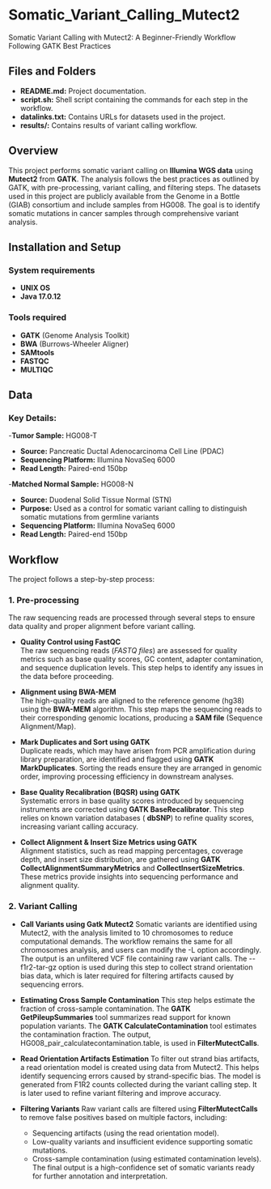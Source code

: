 # Somatic_Variant_Calling_Mutect2
Somatic Variant Calling with Mutect2: A Beginner-Friendly Workflow Following GATK Best Practices

## Files and Folders
- **README.md:** Project documentation.
- **script.sh:** Shell script containing the commands for each step in the workflow.
- **datalinks.txt:** Contains URLs for datasets used in the project.
- **results/:** Contains results of variant calling workflow.

## Overview
This project performs somatic variant calling on **Illumina WGS data** using **Mutect2** from **GATK**. The analysis follows the best practices as outlined by GATK, with pre-processing, variant calling, and filtering steps. The datasets used in this project are publicly available from the Genome in a Bottle (GIAB) consortium and include samples from HG008. The goal is to identify somatic mutations in cancer samples through comprehensive variant analysis.

## Installation and Setup
### System requirements
- **UNIX OS**
- **Java 17.0.12**
### Tools required
- **GATK** (Genome Analysis Toolkit) 
- **BWA** (Burrows-Wheeler Aligner) 
- **SAMtools** 
- **FASTQC** 
- **MULTIQC** 

## Data
### Key Details:
-**Tumor Sample:** HG008-T
-	**Source:** Pancreatic Ductal Adenocarcinoma Cell Line (PDAC)
-	**Sequencing Platform:** Illumina NovaSeq 6000
-	**Read Length:** Paired-end 150bp

-**Matched Normal Sample:** HG008-N
-	**Source:** Duodenal Solid Tissue Normal (STN)
-	**Purpose:** Used as a control for somatic variant calling to distinguish somatic mutations from germline variants
-	**Sequencing Platform:** Illumina NovaSeq 6000
-	**Read Length:** Paired-end 150bp

## Workflow
The project follows a step-by-step process:  
### **1. Pre-processing**  
The raw sequencing reads are processed through several steps to ensure data quality and proper alignment before variant calling.  

- **Quality Control using FastQC**  
  The raw sequencing reads (*FASTQ files*) are assessed for quality metrics such as base quality scores, GC content, adapter contamination, and sequence duplication levels. This step helps to identify any issues in the data before proceeding.  

- **Alignment using BWA-MEM**  
  The high-quality reads are aligned to the reference genome (hg38) using the **BWA-MEM** algorithm. This step maps the sequencing reads to their corresponding genomic locations, producing a **SAM file** (Sequence Alignment/Map).  

- **Mark Duplicates and Sort using GATK**  
  Duplicate reads, which may have arisen from PCR amplification during library preparation, are identified and flagged using **GATK MarkDuplicates**. Sorting the reads ensure they are arranged in genomic order, improving processing efficiency in downstream analyses.  

- **Base Quality Recalibration (BQSR) using GATK**  
  Systematic errors in base quality scores introduced by sequencing instruments are corrected using **GATK BaseRecalibrator**. This step relies on known variation databases ( **dbSNP**) to refine quality scores, increasing variant calling accuracy.  

- **Collect Alignment & Insert Size Metrics using GATK**  
  Alignment statistics, such as read mapping percentages, coverage depth, and insert size distribution, are gathered using **GATK CollectAlignmentSummaryMetrics** and **CollectInsertSizeMetrics**. These metrics provide insights into sequencing performance and alignment quality.  


### **2. Variant Calling**

- **Call Variants using Gatk Mutect2**
  Somatic variants are identified using Mutect2, with the analysis limited to 10 chromosomes to reduce computational
  demands. The workflow remains the same for all chromosomes analysis, and users can modify the -L option accordingly. The
  output is an unfiltered VCF file containing raw variant calls. The --f1r2-tar-gz option is used
  during this step to collect strand orientation bias data, which is later required for filtering artifacts caused by
  sequencing errors.

- **Estimating Cross Sample Contamination**
  This step helps estimate the fraction of cross-sample contamination. The **GATK GetPileupSummaries** tool summarizes read support for known population variants. The **GATK
  CalculateContamination** tool estimates the contamination fraction. The output, HG008_pair_calculatecontamination.table, is used in **FilterMutectCalls**.

- **Read Orientation Artifacts Estimation**
  To filter out strand bias artifacts, a read orientation model is created using data from Mutect2. This helps identify sequencing errors caused by strand-specific bias. The
  model is generated from F1R2 counts collected during the variant calling step. It is later used to refine variant filtering and improve accuracy.

- **Filtering Variants**
  Raw variant calls are filtered using **FilterMutectCalls** to remove false positives based on multiple factors, including:
    - Sequencing artifacts (using the read orientation model). 
    - Low-quality variants and insufficient evidence supporting somatic mutations.
    - Cross-sample contamination (using estimated contamination levels).
  The final output is a high-confidence set of somatic variants ready for further annotation and interpretation.
   



